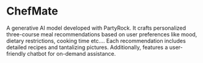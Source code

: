 # ChefMate

A generative AI model developed with PartyRock. It crafts personalized three-course meal recommendations based on user preferences like mood, dietary restrictions, cooking time etc.... Each recommendation includes detailed recipes and tantalizing pictures. Additionally, features a user-friendly chatbot for on-demand assistance.
